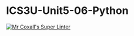 # ICS3U-Unit5-06-Python

[![Mr Coxall's Super Linter](https://github.com/Evgeny-Vovk/ICS3U-Unit5-06-Python/workflows/Mr%20Coxall's%20Super%20Linter/badge.svg)](https://github.com/Evgeny-Vovk/ICS3U-Unit5-06-Python/actions)
